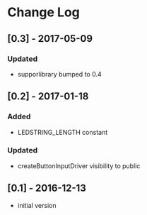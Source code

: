 # Change Log

## [0.3] - 2017-05-09
### Updated
- supporlibrary bumped to 0.4

## [0.2] - 2017-01-18
### Added
- LEDSTRING_LENGTH constant

### Updated
- createButtonInputDriver visibility to public

## [0.1] - 2016-12-13
- initial version
